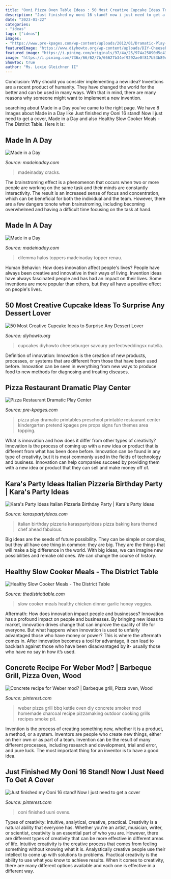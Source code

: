 ```yaml
---
title: "Ooni Pizza Oven Table Ideas : 50 Most Creative Cupcake Ideas To Surprise Any Dessert Lover"
description: "Just finished my ooni 16 stand! now i just need to get a cover"
date: "2023-01-22"
categories:
- "ideas"
tags: ["ideas"]
images:
- "https://www.pre-kpages.com/wp-content/uploads/2012/01/Dramatic-Play-Pizza-Shop-Printables.jpg"
featuredImage: "https://www.diyhowto.org/wp-content/uploads/DIY-Cheeseburger-Cupcake-50-Most-Surprising-Cupcake-Decoration-Ideas-and-Recipes-DIYHowto.jpg"
featured_image: "https://i.pinimg.com/originals/97/4a/25/974a25890d5c43ed35c86dce4011509b.jpg"
image: "https://i.pinimg.com/736x/66/62/7b/66627b34ef9292ae0f817b53b89dfd10.jpg"
ShowToc: true
author: "Ms. Lexie Gleichner II"
---
```



Conclusion: Why should you consider implementing a new idea?
Inventions are a recent product of humanity. They have changed the world for the better and can be used in many ways. With that in mind, there are many reasons why someone might want to implement a new invention.

	

		
searching about Made in a Day you've came to the right page. We have 8 Images about Made in a Day like Just finished my Ooni 16 stand! Now I just need to get a cover, Made in a Day and also Healthy Slow Cooker Meals - The District Table. Here it is:
		
    
## Made In A Day

<img loading=lazy src="https://madeinaday.com/wp-content/uploads/2020/05/Wave-home.jpg" onerror="this.onerror=null;this.src='https://tse1.mm.bing.net/th?id=OIP.PeLuTcnM_qR4m6mmyIdBvgHaLH&amp;pid=15.1';" alt="Made in a Day">

_Source: madeinaday.com_

>madeinaday cracks. 

	

The brainstroming effect is a phenomenon that occurs when two or more people are working on the same task and their minds are constantly interactivity. The result is an increased sense of focus and concentration, which can be beneficial for both the individual and the team. However, there are a few dangers tonote when brainstroming, including becoming overwhelmed and having a difficult time focusing on the task at hand.

    
## Made In A Day

<img loading=lazy src="https://madeinaday.com/wp-content/uploads/2014/05/What-is-helper-hair-halos-wigs-and-toppers.jpg" onerror="this.onerror=null;this.src='https://tse4.mm.bing.net/th?id=OIP.PQOJJbSPDZUDlVx1wOGCaAHaJo&amp;pid=15.1';" alt="Made in a Day">

_Source: madeinaday.com_

>dilemma halos toppers madeinaday topper renau. 

	

Human Behavior: How does innovation affect people's lives?
People have always been creative and innovative in their ways of living. Invention ideas have always fascinated people and has had an impact on their lives. Some inventions are more popular than others, but they all have a positive effect on people's lives.

    
## 50 Most Creative Cupcake Ideas To Surprise Any Dessert Lover

<img loading=lazy src="https://www.diyhowto.org/wp-content/uploads/DIY-Cheeseburger-Cupcake-50-Most-Surprising-Cupcake-Decoration-Ideas-and-Recipes-DIYHowto.jpg" onerror="this.onerror=null;this.src='https://tse1.mm.bing.net/th?id=OIP.A6yMhS6ayr0f_sBGdD-OfwHaKn&amp;pid=15.1';" alt="50 Most Creative Cupcake Ideas to Surprise Any Dessert Lover">

_Source: diyhowto.org_

>cupcakes diyhowto cheeseburger savoury perfectweddingsx nutella. 

	

Definition of innovation:
Innovation is the creation of new products, processes, or systems that are different from those that have been used before. Innovation can be seen in everything from new ways to produce food to new methods for diagnosing and treating diseases.

    
## Pizza Restaurant Dramatic Play Center

<img loading=lazy src="https://www.pre-kpages.com/wp-content/uploads/2012/01/Dramatic-Play-Pizza-Shop-Printables.jpg" onerror="this.onerror=null;this.src='https://tse2.mm.bing.net/th?id=OIP.M81i90oJkhp4lZ0BgnK1uQHaJ7&amp;pid=15.1';" alt="Pizza Restaurant Dramatic Play Center">

_Source: pre-kpages.com_

>pizza play dramatic printables preschool printable restaurant center kindergarten pretend kpages pre props signs fun themes area topping. 

	

What is innovation and how does it differ from other types of creativity?
Innovation is the process of coming up with a new idea or product that is different from what has been done before. Innovation can be found in any type of creativity, but it is most commonly used in the fields of technology and business. Innovation can help companies succeed by providing them with a new idea or product that they can sell and make money off of.

    
## Kara&#039;s Party Ideas Italian Pizzeria Birthday Party | Kara&#039;s Party Ideas

<img loading=lazy src="https://karaspartyideas.com/wp-content/uploads/2017/04/Italian-Pizzeria-Birthday-Party-via-Karas-Party-Ideas-KarasPartyIdeas.com16.jpeg" onerror="this.onerror=null;this.src='https://tse3.mm.bing.net/th?id=OIP.P469DMBfCVyq7zgiD0c6AAHaLH&amp;pid=15.1';" alt="Kara&#039;s Party Ideas Italian Pizzeria Birthday Party | Kara&#039;s Party Ideas">

_Source: karaspartyideas.com_

>italian birthday pizzeria karaspartyideas pizza baking kara themed chef ahead fabulous. 

	

Big ideas are the seeds of future possibility. They can be simple or complex, but they all have one thing in common: they are big. They are the things that will make a big difference in the world. With big ideas, we can imagine new possibilities and remake old ones. We can change the course of history.

    
## Healthy Slow Cooker Meals - The District Table

<img loading=lazy src="http://thedistricttable.com/wp-content/uploads/2016/03/chicken-dinner.jpg" onerror="this.onerror=null;this.src='https://tse3.mm.bing.net/th?id=OIP.hMiLdStCpNgfl_mm2hSmMwHaLH&amp;pid=15.1';" alt="Healthy Slow Cooker Meals - The District Table">

_Source: thedistricttable.com_

>slow cooker meals healthy chicken dinner garlic honey veggies. 

	

Aftermath: How does innovation impact people and businesses?
Innovation has a profound impact on people and businesses. By bringing new ideas to market, innovation drives change that can improve the quality of life for everyone. But what happens when innovation is used to unfairly advantaged those who have money or power? This is where the aftermath comes in. After innovation becomes a tool for advantage, it can lead to backlash against those who have been disadvantaged by it- usually those who have no say in how it’s used.

    
## Concrete Recipe For Weber Mod? | Barbeque Grill, Pizza Oven, Wood

<img loading=lazy src="https://i.pinimg.com/originals/97/4a/25/974a25890d5c43ed35c86dce4011509b.jpg" onerror="this.onerror=null;this.src='https://tse1.mm.bing.net/th?id=OIP.DZBiSHASLtHRojOchcbPdQHaJ4&amp;pid=15.1';" alt="Concrete recipe for Weber mod? | Barbeque grill, Pizza oven, Wood">

_Source: pinterest.com_

>weber pizza grill bbq kettle oven diy concrete smoker mod homemade charcoal recipe pizzamaking outdoor cooking grills recipes smoke pit. 

	

Invention is the process of creating something new, whether it is a product, a method, or a system. Inventors are people who create new things, either on their own or as part of a team. Invention can be the result of many different processes, including research and development, trial and error, and pure luck. The most important thing for an inventor is to have a good idea.

    
## Just Finished My Ooni 16 Stand! Now I Just Need To Get A Cover

<img loading=lazy src="https://i.pinimg.com/736x/66/62/7b/66627b34ef9292ae0f817b53b89dfd10.jpg" onerror="this.onerror=null;this.src='https://tse3.mm.bing.net/th?id=OIP.NR7XQ_XMPuGKjBpjOjrcpwHaJQ&amp;pid=15.1';" alt="Just finished my Ooni 16 stand! Now I just need to get a cover">

_Source: pinterest.com_

>ooni finished uuni ovens. 

	

Types of creativity: Intuitive, analytical, creative, practical.
Creativity is a natural ability that everyone has. Whether you're an artist, musician, writer, or scientist, creativity is an essential part of who you are. However, there are different types of creativity that can be more effective in different areas of life. Intuitive creativity is the creative process that comes from feeling something without knowing what it is. Analystically creative people use their intellect to come up with solutions to problems. Practical creativity is the ability to use what you know to achieve results. When it comes to creativity, there are many different options available and each one is effective in a different way.

